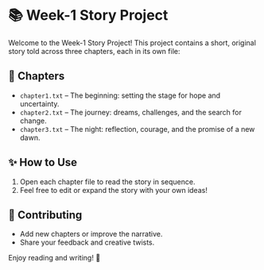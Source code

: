 # 📚 Week-1 Story Project

Welcome to the Week-1 Story Project! This project contains a short, original story told across three chapters, each in its own file:

## 📖 Chapters
- `chapter1.txt` – The beginning: setting the stage for hope and uncertainty.
- `chapter2.txt` – The journey: dreams, challenges, and the search for change.
- `chapter3.txt` – The night: reflection, courage, and the promise of a new dawn.

## ✨ How to Use
1. Open each chapter file to read the story in sequence.
2. Feel free to edit or expand the story with your own ideas!

## 📝 Contributing
- Add new chapters or improve the narrative.
- Share your feedback and creative twists.

Enjoy reading and writing! 🚀

